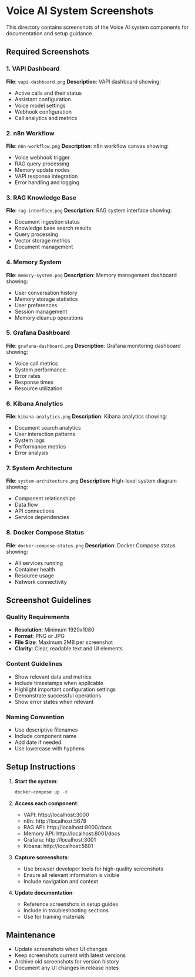 # Voice AI System Screenshots

This directory contains screenshots of the Voice AI system components for documentation and setup guidance.

## Required Screenshots

### 1. VAPI Dashboard
**File**: `vapi-dashboard.png`
**Description**: VAPI dashboard showing:
- Active calls and their status
- Assistant configuration
- Voice model settings
- Webhook configuration
- Call analytics and metrics

### 2. n8n Workflow
**File**: `n8n-workflow.png`
**Description**: n8n workflow canvas showing:
- Voice webhook trigger
- RAG query processing
- Memory update nodes
- VAPI response integration
- Error handling and logging

### 3. RAG Knowledge Base
**File**: `rag-interface.png`
**Description**: RAG system interface showing:
- Document ingestion status
- Knowledge base search results
- Query processing
- Vector storage metrics
- Document management

### 4. Memory System
**File**: `memory-system.png`
**Description**: Memory management dashboard showing:
- User conversation history
- Memory storage statistics
- User preferences
- Session management
- Memory cleanup operations

### 5. Grafana Dashboard
**File**: `grafana-dashboard.png`
**Description**: Grafana monitoring dashboard showing:
- Voice call metrics
- System performance
- Error rates
- Response times
- Resource utilization

### 6. Kibana Analytics
**File**: `kibana-analytics.png`
**Description**: Kibana analytics showing:
- Document search analytics
- User interaction patterns
- System logs
- Performance metrics
- Error analysis

### 7. System Architecture
**File**: `system-architecture.png`
**Description**: High-level system diagram showing:
- Component relationships
- Data flow
- API connections
- Service dependencies

### 8. Docker Compose Status
**File**: `docker-compose-status.png`
**Description**: Docker Compose status showing:
- All services running
- Container health
- Resource usage
- Network connectivity

## Screenshot Guidelines

### Quality Requirements
- **Resolution**: Minimum 1920x1080
- **Format**: PNG or JPG
- **File Size**: Maximum 2MB per screenshot
- **Clarity**: Clear, readable text and UI elements

### Content Guidelines
- Show relevant data and metrics
- Include timestamps when applicable
- Highlight important configuration settings
- Demonstrate successful operations
- Show error states when relevant

### Naming Convention
- Use descriptive filenames
- Include component name
- Add date if needed
- Use lowercase with hyphens

## Setup Instructions

1. **Start the system**:
   ```bash
   docker-compose up -d
   ```

2. **Access each component**:
   - VAPI: http://localhost:3000
   - n8n: http://localhost:5678
   - RAG API: http://localhost:8000/docs
   - Memory API: http://localhost:8001/docs
   - Grafana: http://localhost:3001
   - Kibana: http://localhost:5601

3. **Capture screenshots**:
   - Use browser developer tools for high-quality screenshots
   - Ensure all relevant information is visible
   - Include navigation and context

4. **Update documentation**:
   - Reference screenshots in setup guides
   - Include in troubleshooting sections
   - Use for training materials

## Maintenance

- Update screenshots when UI changes
- Keep screenshots current with latest versions
- Archive old screenshots for version history
- Document any UI changes in release notes 